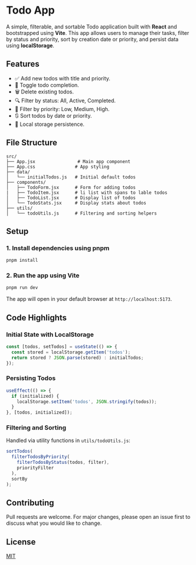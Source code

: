 # Todo App

A simple, filterable, and sortable Todo application built with **React** and bootstrapped using **Vite**. This app allows users to manage their tasks, filter by status and priority, sort by creation date or priority, and persist data using **localStorage**.

## Features

* ✅ Add new todos with title and priority.
* 🔄 Toggle todo completion.
* 🗑️ Delete existing todos.
* 🔍 Filter by status: All, Active, Completed.
* 🎯 Filter by priority: Low, Medium, High.
* 🔃 Sort todos by date or priority.
* 💾 Local storage persistence.

## File Structure

```
src/
├── App.jsx                # Main app component
├── App.css               # App styling
├── data/
│   └── initialTodos.js   # Initial default todos
├── components/
│   ├── TodoForm.jsx      # Form for adding todos
|   ├── TodoItem.jsx      # li list with spans to lable todos
│   ├── TodoList.jsx      # Display list of todos
│   └── TodoStats.jsx     # Display stats about todos
├── utils/
│   └── todoUtils.js      # Filtering and sorting helpers
```

## Setup

### 1. Install dependencies using pnpm

```bash
pnpm install
```

### 2. Run the app using Vite

```bash
pnpm run dev
```

The app will open in your default browser at `http://localhost:5173`.

## Code Highlights

### Initial State with LocalStorage

```js
const [todos, setTodos] = useState(() => {
  const stored = localStorage.getItem('todos');
  return stored ? JSON.parse(stored) : initialTodos;
});
```

### Persisting Todos

```js
useEffect(() => {
  if (initialized) {
    localStorage.setItem('todos', JSON.stringify(todos));
  }
}, [todos, initialized]);
```

### Filtering and Sorting

Handled via utility functions in `utils/todoUtils.js`:

```js
sortTodos(
  filterTodosByPriority(
    filterTodosByStatus(todos, filter),
    priorityFilter
  ),
  sortBy
);
```

## Contributing

Pull requests are welcome. For major changes, please open an issue first to discuss what you would like to change.

## License

[MIT](LICENSE)
